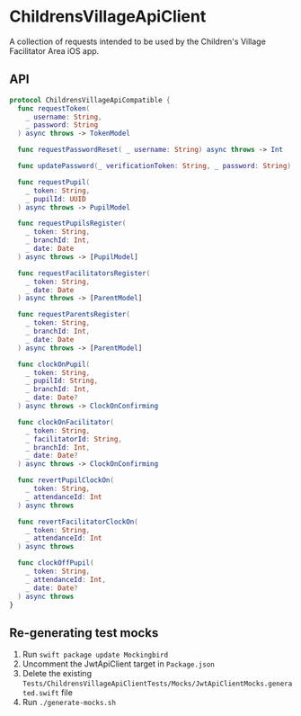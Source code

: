 # ChildrensVillageApiClient

A collection of requests intended to be used by the Children's Village Facilitator Area iOS app.

## API

```swift
protocol ChildrensVillageApiCompatible {
  func requestToken(
    _ username: String,
    _ password: String
  ) async throws -> TokenModel

  func requestPasswordReset( _ username: String) async throws -> Int

  func updatePassword(_ verificationToken: String, _ password: String) async throws -> Int

  func requestPupil(
    _ token: String,
    _ pupilId: UUID
  ) async throws -> PupilModel

  func requestPupilsRegister(
    _ token: String,
    _ branchId: Int,
    _ date: Date
  ) async throws -> [PupilModel]

  func requestFacilitatorsRegister(
    _ token: String,
    _ date: Date
  ) async throws -> [ParentModel]

  func requestParentsRegister(
    _ token: String,
    _ branchId: Int,
    _ date: Date
  ) async throws -> [ParentModel]

  func clockOnPupil(
    _ token: String,
    _ pupilId: String,
    _ branchId: Int,
    _ date: Date?
  ) async throws -> ClockOnConfirming

  func clockOnFacilitator(
    _ token: String,
    _ facilitatorId: String,
    _ branchId: Int,
    _ date: Date?
  ) async throws -> ClockOnConfirming

  func revertPupilClockOn(
    _ token: String,
    _ attendanceId: Int
  ) async throws

  func revertFacilitatorClockOn(
    _ token: String,
    _ attendanceId: Int
  ) async throws

  func clockOffPupil(
    _ token: String,
    _ attendanceId: Int,
    _ date: Date?
  ) async throws
}
```

## Re-generating test mocks

1. Run `swift package update Mockingbird`
2. Uncomment the JwtApiClient target in `Package.json`
3. Delete the existing `Tests/ChildrensVillageApiClientTests/Mocks/JwtApiClientMocks.generated.swift` file
4. Run `./generate-mocks.sh`
